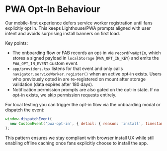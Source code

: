 # PWA Opt-In Behaviour

Our mobile-first experience defers service worker registration until fans explicitly opt in. This
keeps Lighthouse/PWA prompts aligned with user intent and avoids surprising install banners on
first load.

Key points:

- The onboarding flow or FAB records an opt-in via `recordPwaOptIn`, which stores a signed payload
  in `localStorage` (`PWA_OPT_IN_KEY`) and emits the `PWA_OPT_IN_EVENT` custom event.
- `app/providers.tsx` listens for that event and only calls `navigator.serviceWorker.register()` when
  an active opt-in exists. Users who previously opted in are re-registered on mount after storage
  validation (data expires after 180 days).
- Notification permission prompts are also gated on the opt-in state. If no opt-in exists, we skip
  permission requests entirely.

For local testing you can trigger the opt-in flow via the onboarding modal or dispatch the event:

```js
window.dispatchEvent(
  new CustomEvent('pwa-opt-in', { detail: { reason: 'install', timestamp: Date.now() } }),
);
```

This pattern ensures we stay compliant with browser install UX while still enabling offline caching
once fans explicitly choose to install the app.
